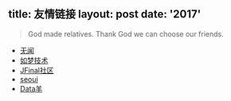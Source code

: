 title: 友情链接
layout: post
date: '2017'
---------

> God made relatives. Thank God we can choose our friends.

* [无闻](https://wuwen.org)
* [如梦技术](http://blog.dreamlu.net)
* [JFinal社区](http://jfinalbbs.com)
* [seoui](http://blog.seoui.com)
* [Data羊](http://www.datayang.com)

